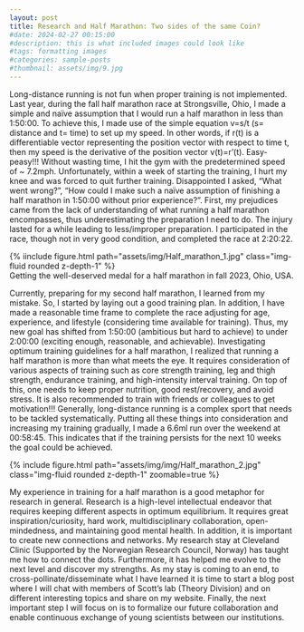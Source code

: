 ```yaml
---
layout: post
title: Research and Half Marathon: Two sides of the same Coin?
#date: 2024-02-27 00:15:00
#description: this is what included images could look like
#tags: formatting images
#categories: sample-posts
#thumbnail: assets/img/9.jpg
---
```


Long-distance running is not fun when proper training is not implemented. Last year, during the fall half marathon race at Strongsville, Ohio, I made a simple and naïve assumption that I would run a half marathon in less than 1:50:00. To achieve this, I made use of the simple equation v=s/t (s= distance and t= time) to set up my speed. In other words, if r(t) is a differentiable vector representing the position vector with respect to time t, then my speed is the derivative of the position vector v(t)=r’(t). Easy-peasy!!!
Without wasting time, I hit the gym with the predetermined speed of ~ 7.2mph. Unfortunately, within a week of starting the training, I hurt my knee and was forced to quit further training. Disappointed I asked, “What went wrong?”, “How could I make such a naïve assumption of finishing a half marathon in 1:50:00 without prior experience?”. First, my prejudices came from the lack of understanding of what running a half marathon encompasses, thus underestimating the preparation I need to do. The injury lasted for a while leading to less/improper preparation. I participated in the race, though not in very good condition, and completed the race at 2:20:22. 

<div class="row mt-3">
    <div class="col-sm mt-3 mt-md-0">
        {% iinclude figure.html path="assets/img/Half_marathon_1.jpg" class="img-fluid rounded z-depth-1" %}
    </div>
    
</div>
<div class="caption">
    Getting the well-deserved medal for a half marathon in fall 2023, Ohio, USA.
</div>

Currently, preparing for my second half marathon, I learned from my mistake. So, I started by laying out a good training plan. In addition, I have made a reasonable time frame to complete the race adjusting for age, experience, and lifestyle (considering time available for training). Thus, my new goal has shifted from 1:50:00 (ambitious but hard to achieve) to under 2:00:00 (exciting enough, reasonable, and achievable). Investigating optimum training guidelines for a half marathon, I realized that running a half marathon is more than what meets the eye. It requires consideration of various aspects of training such as core strength training, leg and thigh strength, endurance training, and high-intensity interval training. On top of this, one needs to keep proper nutrition, good rest/recovery, and avoid stress. It is also recommended to train with friends or colleagues to get motivation!!! Generally, long-distance running is a complex sport that needs to be tackled systematically. Putting all these things into consideration and increasing my training gradually, I made a 6.6ml run over the weekend at 00:58:45. This indicates that if the training persists for the next 10 weeks the goal could be achieved. 
<div class="row mt-3">
    <div class="col-sm mt-3 mt-md-0">
        {% include figure.html path="assets/img/img/Half_marathon_2.jpg" class="img-fluid rounded z-depth-1" zoomable=true %}
    </div>
    
</div>

My experience in training for a half marathon is a good metaphor for research in general. Research is a high-level intellectual endeavor that requires keeping different aspects in optimum equilibrium. It requires great inspiration/curiosity, hard work, multidisciplinary collaboration, open-mindedness, and maintaining good mental health. In addition, it is important to create new connections and networks. My research stay at Cleveland Clinic (Supported by the Norwegian Research Council, Norway) has taught me how to connect the dots. Furthermore, it has helped me evolve to the next level and discover my strengths. As my stay is coming to an end, to cross-pollinate/disseminate what I have learned it is time to start a blog post where I will chat with members of Scott’s lab (Theory Division) and on different interesting topics and share on my website. Finally, the next important step I will focus on is to formalize our future collaboration and enable continuous exchange of young scientists between our institutions. 


